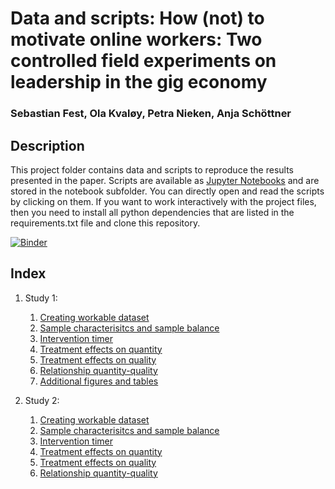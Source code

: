# Data and scripts: How (not) to motivate online workers: Two controlled field experiments on leadership in the gig economy
### Sebastian Fest, Ola Kvaløy, Petra Nieken, Anja Schöttner

## Description

This project folder contains data and scripts to reproduce the results presented in the paper. 
Scripts are available as [Jupyter Notebooks](http://jupyter.org/) and are stored in the notebook subfolder. 
You can directly open and read the scripts by clicking on them. If you want to work interactively with the project 
files, then you need to install all python dependencies that are listed in the requirements.txt file and 
clone this repository. 

[![Binder](https://mybinder.org/badge_logo.svg)](https://mybinder.org/v2/gh/sebfest/motivation_and_incentives/master)

## Index
1. Study 1:
   1. [Creating workable dataset](https://github.com/sebfest/motivation_and_incentives/blob/master/notebook/experiment_1/1_make_dataset.ipynb)
   2. [Sample characterisitcs and sample balance](https://github.com/sebfest/motivation_and_incentives/blob/master/notebook/experiment_1/2_balance_and_sample.ipynb)
   3. [Intervention timer](https://github.com/sebfest/motivation_and_incentives/blob/master/notebook/experiment_1/3_bintervention_timer.ipynb)
   4. [Treatment effects on quantity](https://github.com/sebfest/motivation_and_incentives/blob/master/notebook/experiment_1/4_treatment_effects_quantity.ipynb)
   5. [Treatment effects on quality](https://github.com/sebfest/motivation_and_incentives/blob/master/notebook/experiment_1/5_treatment_effects_quality.ipynb)
   6. [Relationship quantity-quality](https://github.com/sebfest/motivation_and_incentives/blob/master/notebook/experiment_1/6_quantity_vs_quality.ipynb)
   7. [Additional figures and tables](https://github.com/sebfest/motivation_and_incentives/blob/master/notebook/experiment_1/7_additional_figures.ipynb)

2. Study 2:
   1. [Creating workable dataset](https://github.com/sebfest/motivation_and_incentives/blob/master/notebook/experiment_2/1_make_dataset.ipynb)
   2. [Sample characterisitcs and sample balance](https://github.com/sebfest/motivation_and_incentives/blob/master/notebook/experiment_2/2_balance_and_sample.ipynb)
   3. [Intervention timer](https://github.com/sebfest/motivation_and_incentives/blob/master/notebook/experiment_2/3_intervention_timer_and_background_questions.ipynb)
   4. [Treatment effects on quantity](https://github.com/sebfest/motivation_and_incentives/blob/master/notebook/experiment_2/4_treatment_effects_quantity.ipynb)
   5. [Treatment effects on quality](https://github.com/sebfest/motivation_and_incentives/blob/master/notebook/experiment_2/5_treatment_effects_quality.ipynb)
   6. [Relationship quantity-quality](https://github.com/sebfest/motivation_and_incentives/blob/master/notebook/experiment_2/6_quantity_vs_quality.ipynb)
 
